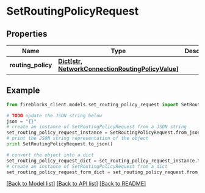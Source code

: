 # SetRoutingPolicyRequest


## Properties

Name | Type | Description | Notes
------------ | ------------- | ------------- | -------------
**routing_policy** | [**Dict[str, NetworkConnectionRoutingPolicyValue]**](NetworkConnectionRoutingPolicyValue.md) |  | 

## Example

```python
from fireblocks_client.models.set_routing_policy_request import SetRoutingPolicyRequest

# TODO update the JSON string below
json = "{}"
# create an instance of SetRoutingPolicyRequest from a JSON string
set_routing_policy_request_instance = SetRoutingPolicyRequest.from_json(json)
# print the JSON string representation of the object
print SetRoutingPolicyRequest.to_json()

# convert the object into a dict
set_routing_policy_request_dict = set_routing_policy_request_instance.to_dict()
# create an instance of SetRoutingPolicyRequest from a dict
set_routing_policy_request_form_dict = set_routing_policy_request.from_dict(set_routing_policy_request_dict)
```
[[Back to Model list]](../README.md#documentation-for-models) [[Back to API list]](../README.md#documentation-for-api-endpoints) [[Back to README]](../README.md)


